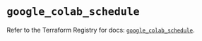 # `google_colab_schedule`

Refer to the Terraform Registry for docs: [`google_colab_schedule`](https://registry.terraform.io/providers/hashicorp/google/6.22.0/docs/resources/colab_schedule).
